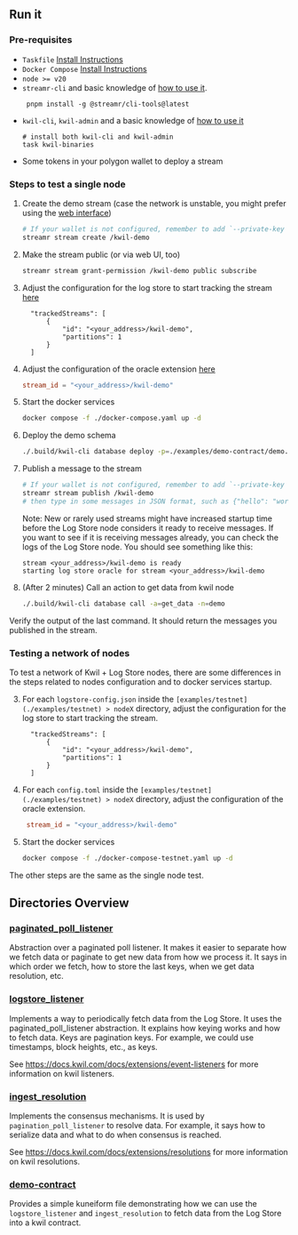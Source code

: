 ## Run it

### Pre-requisites

- `Taskfile` [Install Instructions](https://taskfile.dev/installation)
- `Docker Compose` [Install Instructions](https://docs.docker.com/compose)
- `node >= v20`
- `streamr-cli` and basic knowledge of [how to use it](https://docs.streamr.network/usage/cli-tool).
  ```shell
   pnpm install -g @streamr/cli-tools@latest
   ```
- `kwil-cli`, `kwil-admin` and a basic knowledge of [how to use it](https://docs.kwil.com/docs/kwil-cli/installation)
  ```shell
  # install both kwil-cli and kwil-admin
  task kwil-binaries
  ```
- Some tokens in your polygon wallet to deploy a stream

### Steps to test a single node

1. Create the demo stream (case the network is unstable, you might prefer using the [web interface](https://streamr.network/hub/streams/new))
    ```bash
   # If your wallet is not configured, remember to add `--private-key <PRIVATE_KEY>` flag
   streamr stream create /kwil-demo
    ```

2. Make the stream public (or via web UI, too)
    ```bash
   streamr stream grant-permission /kwil-demo public subscribe
    ```

3. Adjust the configuration for the log store to start tracking the stream [here](./examples/single-node/logstore-node-config.json)
   ```
     "trackedStreams": [
         {
             "id": "<your_address>/kwil-demo",
             "partitions": 1
         }
     ]
   ```

4. Adjust the configuration of the oracle extension [here](./examples/single-node/config.toml)
   ```toml
   stream_id = "<your_address>/kwil-demo"
   ```

5. Start the docker services
   ```bash
   docker compose -f ./docker-compose.yaml up -d
   ```

6. Deploy the demo schema
   ```bash
   ./.build/kwil-cli database deploy -p=./examples/demo-contract/demo.kf --name=demo --sync
    ```

7. Publish a message to the stream
    ```bash
   # If your wallet is not configured, remember to add `--private-key <PRIVATE_KEY>` flag
   streamr stream publish /kwil-demo
   # then type in some messages in JSON format, such as {"hello": "world"}
    ```
   
   Note: New or rarely used streams might have increased startup time before the Log Store node considers it ready to receive messages. If you want to see if it is receiving messages already, you can check the logs of the Log Store node. You should see something like this:
   ```
   stream <your_address>/kwil-demo is ready
   starting log store oracle for stream <your_address>/kwil-demo
   ```

8. (After 2 minutes) Call an action to get data from kwil node
    ```bash
    ./.build/kwil-cli database call -a=get_data -n=demo
   ```

Verify the output of the last command. It should return the messages you published in the stream.

### Testing a network of nodes

To test a network of Kwil + Log Store nodes, there are some differences in the steps related to nodes configuration and to docker services startup.

3. For each `logstore-config.json` inside the `[examples/testnet](./examples/testnet) > nodeX` directory, adjust the configuration for the log store to start tracking the stream.
   ```
     "trackedStreams": [
         {
             "id": "<your_address>/kwil-demo",
             "partitions": 1
         }
     ]
   ```

4. For each `config.toml` inside the `[examples/testnet](./examples/testnet) > nodeX` directory, adjust the configuration of the oracle extension.
   ```toml
    stream_id = "<your_address>/kwil-demo"
    ```
5. Start the docker services
   ```bash
   docker compose -f ./docker-compose-testnet.yaml up -d
   ```

The other steps are the same as the single node test.

## Directories Overview

### [paginated_poll_listener](./internal/paginated_poll_listener)

Abstraction over a paginated poll listener. It makes it easier to separate how we fetch data or paginate to get new data from how we process it.
It says in which order we fetch, how to store the last keys, when we get data resolution, etc.

### [logstore_listener](internal/extensions/listeners/logstore_listener)

Implements a way to periodically fetch data from the Log Store. It uses the paginated_poll_listener abstraction. It explains how keying works and how to fetch data. Keys are pagination keys. For example, we could use timestamps, block heights, etc., as keys.

See https://docs.kwil.com/docs/extensions/event-listeners for more information on kwil listeners.

### [ingest_resolution](internal/extensions/resolutions/ingest_resolution)

Implements the consensus mechanisms. It is used by `pagination_poll_listener` to resolve data. For example, it says how to serialize data and what to do when consensus is reached.

See https://docs.kwil.com/docs/extensions/resolutions for more information on kwil resolutions.

### [demo-contract](./examples/demo-contract)

Provides a simple kuneiform file demonstrating how we can use the `logstore_listener` and `ingest_resolution` to fetch data from the Log Store into a kwil contract.
